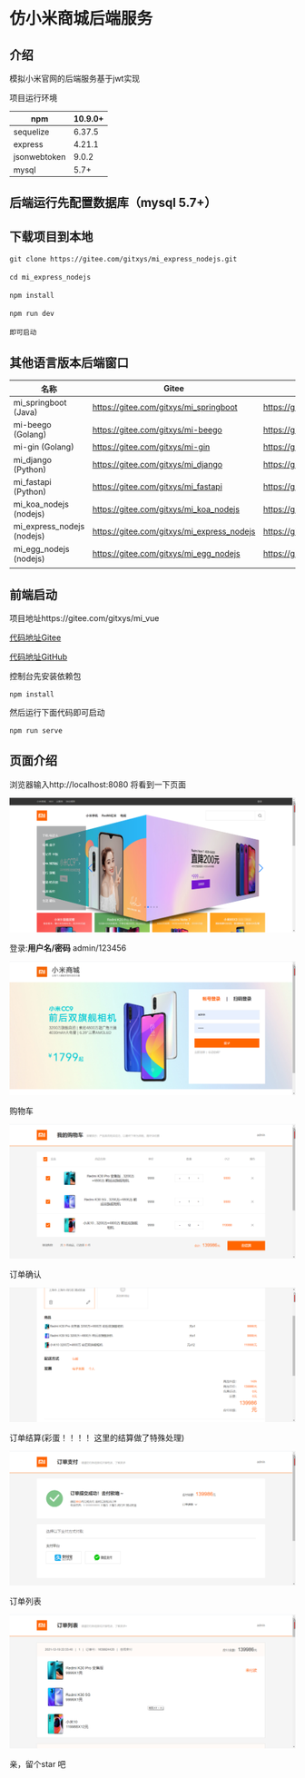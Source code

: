 # 仿小米商城后端服务
## 介绍

模拟小米官网的后端服务基于jwt实现

项目运行环境

| npm          | 10.9.0+   |
| ------------ | ------ |
| sequelize    | 6.37.5 |
| express      | 4.21.1 |
| jsonwebtoken | 9.0.2  |
| mysql        | 5.7+   |




## 后端运行先配置数据库（mysql 5.7+）

## 下载项目到本地
```
git clone https://gitee.com/gitxys/mi_express_nodejs.git

cd mi_express_nodejs

npm install

npm run dev

即可启动
```

## 其他语言版本后端窗口

| 名称                       | Gitee                                      | Github                                      |
| -------------------------- | ------------------------------------------ | ------------------------------------------- |
| mi_springboot (Java)       | https://gitee.com/gitxys/mi_springboot     | https://github.com/xuyisu/mi_springboot     |
| mi-beego (Golang)          | https://gitee.com/gitxys/mi-beego          | https://github.com/xuyisu/mi-beego          |
| mi-gin (Golang)            | https://gitee.com/gitxys/mi-gin            | https://github.com/xuyisu/mi-gin            |
| mi_django (Python)         | https://gitee.com/gitxys/mi_django         | https://github.com/xuyisu/mi_django         |
| mi_fastapi (Python)        | https://gitee.com/gitxys/mi_fastapi        | https://github.com/xuyisu/mi_fastapi        |
| mi_koa_nodejs (nodejs)     | https://gitee.com/gitxys/mi_koa_nodejs     | https://github.com/xuyisu/mi_koa_nodejs     |
| mi_express_nodejs (nodejs) | https://gitee.com/gitxys/mi_express_nodejs | https://github.com/xuyisu/mi_express_nodejs |
| mi_egg_nodejs (nodejs)     | https://gitee.com/gitxys/mi_egg_nodejs     | https://github.com/xuyisu/mi_egg_nodejs     |
|                            |                                            |                                             |


## 前端启动

项目地址https://gitee.com/gitxys/mi_vue

[代码地址Gitee](https://gitee.com/gitxys/mi_vue)

[代码地址GitHub](https://github.com/xuyisu/mi_vue)

控制台先安装依赖包

```
npm install 
```

然后运行下面代码即可启动

```
npm run serve
```

## 页面介绍

浏览器输入http://localhost:8080 将看到一下页面

![](images/index.png)

登录:**用户名/密码**  admin/123456

![image-20211219223115929](images/login.png)

购物车

![image-20211219223220837](images/cart.png)

订单确认

![image-20211219223323684](images/order-confirm.png)

订单结算(彩蛋！！！！   这里的结算做了特殊处理)

![image-20211219223406482](images/pay.png)

订单列表

![image-20211219223507791](images/order.png)





亲，留个star 吧
